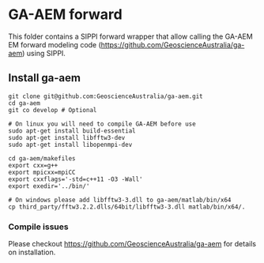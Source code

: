 # GA-AEM forward
This folder contains a SIPPI forward wrapper that allow calling the GA-AEM EM forward modeling code (https://github.com/GeoscienceAustralia/ga-aem) using SIPPI.

## Install ga-aem


    git clone git@github.com:GeoscienceAustralia/ga-aem.git
    cd ga-aem
    git co develop # Optional

    # On linux you will need to compile GA-AEM before use
    sudo apt-get install build-essential
    sudo apt-get install libfftw3-dev
    sudo apt-get install libopenmpi-dev

    cd ga-aem/makefiles
    export cxx=g++
    export mpicxx=mpiCC
    export cxxflags='-std=c++11 -O3 -Wall'
    export exedir='../bin/'

    # On windows please add libfftw3-3.dll to ga-aem/matlab/bin/x64
    cp third_party/fftw3.2.2.dlls/64bit/libfftw3-3.dll matlab/bin/x64/.


### Compile issues 
Please checkout https://github.com/GeoscienceAustralia/ga-aem for details on installation.


